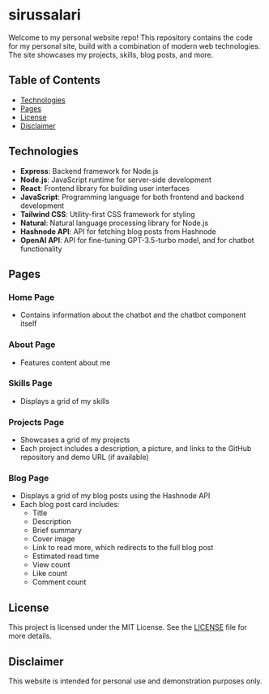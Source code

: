 # sirussalari

Welcome to my personal website repo! This repository contains the code for my personal site, build with a combination of modern web technologies. The site showcases my projects, skills, blog posts, and more.

## Table of Contents

- [Technologies](#technologies)
- [Pages](#pages)
- [License](#license)
- [Disclaimer](#disclaimer)

## Technologies

- **Express**: Backend framework for Node.js
- **Node.js**: JavaScript runtime for server-side development
- **React**: Frontend library for building user interfaces
- **JavaScript**: Programming language for both frontend and backend development
- **Tailwind CSS**: Utility-first CSS framework for styling
- **Natural**: Natural language processing library for Node.js
- **Hashnode API**: API for fetching blog posts from Hashnode
- **OpenAI API**: API for fine-tuning GPT-3.5-turbo model, and for chatbot functionality

## Pages

### Home Page
- Contains information about the chatbot and the chatbot component itself

### About Page
- Features content about me

### Skills Page
- Displays a grid of my skills

### Projects Page
- Showcases a grid of my projects
- Each project includes a description, a picture, and links to the GitHub repository and demo URL (if available)

### Blog Page
- Displays a grid of my blog posts using the Hashnode API
- Each blog post card includes:
    - Title
    - Description
    - Brief summary
    - Cover image
    - Link to read more, which redirects to the full blog post
    - Estimated read time
    - View count
    - Like count
    - Comment count

## License

This project is licensed under the MIT License. See the [LICENSE](LICENSE) file for more details.

## Disclaimer

This website is intended for personal use and demonstration purposes only.